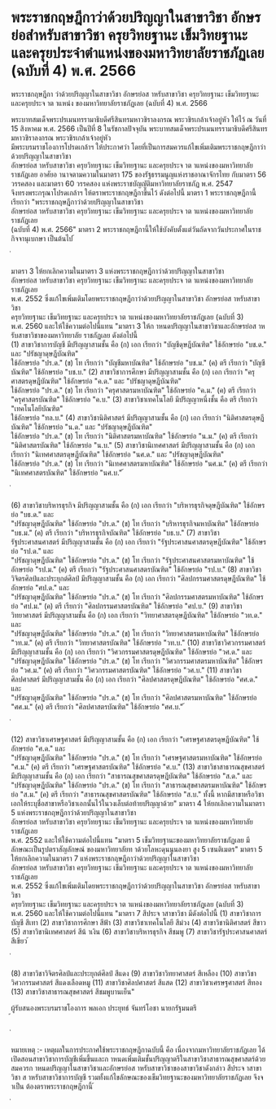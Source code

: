 
# พระราชกฤษฎีกาว่าด้วยปริญญาในสาขาวิชา อักษรย่อสำหรับสาขาวิชา ครุยวิทยฐานะ เข็มวิทยฐานะ และครุยประจำตำแหน่งของมหาวิทยาลัยราชภัฏเลย (ฉบับที่ 4) พ.ศ. 2566
      
      

      
      

 
 
พระราชกฤษฎีกา 
ว่าด้วยปริญญาในสาขาวิชา  อักษรย่อส าหรับสาขาวิชา 
ครุยวิทยฐานะ  เข็มวิทยฐานะ  และครุยประจ าต าแหน่ง 
ของมหาวิทยาลัยราชภัฏเลย  (ฉบับที่  4) 
พ.ศ.  2566 
 
 
พระบาทสมเด็จพระปรเมนทรรามาธิบดีศรีสินทรมหาวชิราลงกรณ 
พระวชิรเกล้าเจ้าอยู่หัว 
ให้ไว้  ณ  วันที่  15  สิงหาคม  พ.ศ.  2566 
เป็นปีที่  8  ในรัชกาลปัจจุบัน 
พระบาทสมเด็จพระปรเมนทรรามาธิบดีศรีสินทรมหาวชิราลงกรณ  พระวชิรเกล้าเจ้าอยู่หัว   
มีพระบรมราชโองการโปรดเกล้าฯ  ให้ประกาศว่า 
โดยที่เป็นการสมควรแก้ไขเพิ่มเติมพระราชกฤษฎีกาว่าด้วยปริญญาในสาขาวิชา   
อักษรย่อส าหรับสาขาวิชา  ครุยวิทยฐานะ  เข็มวิทยฐานะ  และครุยประจ าต าแหน่งของมหาวิทยาลัยราชภัฏเลย 
อาศัยอ านาจตามความในมาตรา  175  ของรัฐธรรมนูญแห่งราชอาณาจักรไทย  กับมาตรา  56   
วรรคสอง  และมาตรา  60  วรรคสอง  แห่งพระราชบัญญัติมหาวิทยาลัยราชภัฏ  พ.ศ.  2547   
จึงทรงพระกรุณาโปรดเกล้าฯ  ให้ตราพระราชกฤษฎีกาขึ้นไว้  ดังต่อไปนี้ 
มาตรา 1 พระราชกฤษฎีกานี้เรียกว่า  "พระราชกฤษฎีกาว่าด้วยปริญญาในสาขาวิชา   
อักษรย่อส าหรับสาขาวิชา  ครุยวิทยฐานะ  เข็มวิทยฐานะ  และครุยประจ าต าแหน่งของมหาวิทยาลัยราชภัฏเลย   
(ฉบับที่  4)  พ.ศ.  2566" 
มาตรา 2 พระราชกฤษฎีกานี้ให้ใช้บังคับตั้งแต่วันถัดจากวันประกาศในราชกิจจานุเบกษา 
เป็นต้นไป 
้
 
่
 

มาตรา 3 ให้ยกเลิกความในมาตรา  3  แห่งพระราชกฤษฎีกาว่าด้วยปริญญาในสาขาวิชา   
อักษรย่อส าหรับสาขาวิชา  ครุยวิทยฐานะ  เข็มวิทยฐานะ  และครุยประจ าต าแหน่งของมหาวิทยาลัยราชภัฏเลย   
พ.ศ.  2552  ซึ่งแก้ไขเพิ่มเติมโดยพระราชกฤษฎีกาว่าด้วยปริญญาในสาขาวิชา  อักษรย่อส าหรับสาขาวิชา   
ครุยวิทยฐานะ  เข็มวิทยฐานะ  และครุยประจ าต าแหน่งของมหาวิทยาลัยราชภัฏเลย  (ฉบับที่  3)   
พ.ศ.  2560  และให้ใช้ความต่อไปนี้แทน 
"มาตรา 3 ให้ก าหนดปริญญาในสาขาวิชาและอักษรย่อส าหรับสาขาวิชาของมหาวิทยาลัย 
ราชภัฏเลย  ดังต่อไปนี้   
(1) สาขาวิชาการบัญชี  มีปริญญาสามชั้น  คือ 
 (ก) เอก  เรียกว่า  "บัญชีดุษฎีบัณฑิต"  ใช้อักษรย่อ  "บช.ด."  และ  "ปรัชญาดุษฎีบัณฑิต"   
ใช้อักษรย่อ  "ปร.ด." 
 (ข) โท  เรียกว่า  "บัญชีมหาบัณฑิต"  ใช้อักษรย่อ  "บช.ม." 
 (ค) ตรี  เรียกว่า  "บัญชีบัณฑิต"  ใช้อักษรย่อ  "บช.บ." 
(2) สาขาวิชาการศึกษา  มีปริญญาสามชั้น  คือ 
 (ก) เอก  เรียกว่า  "ครุศาสตรดุษฎีบัณฑิต"  ใช้อักษรย่อ  "ค.ด."  และ  "ปรัชญาดุษฎีบัณฑิต"   
ใช้อักษรย่อ  "ปร.ด." 
 (ข) โท  เรียกว่า  "ครุศาสตรมหาบัณฑิต"  ใช้อักษรย่อ  "ค.ม." 
 (ค) ตรี  เรียกว่า  "ครุศาสตรบัณฑิต"  ใช้อักษรย่อ  "ค.บ." 
(3) สาขาวิชาเทคโนโลยี  มีปริญญาหนึ่งชั้น  คือ  ตรี  เรียกว่า  "เทคโนโลยีบัณฑิต"   
ใช้อักษรย่อ  "ทล.บ." 
(4) สาขาวิชานิติศาสตร์  มีปริญญาสามชั้น  คือ 
 (ก) เอก  เรียกว่า  "นิติศาสตรดุษฎีบัณฑิต"  ใช้อักษรย่อ  "น.ด."  และ  "ปรัชญาดุษฎีบัณฑิต"   
ใช้อักษรย่อ  "ปร.ด." 
 (ข) โท  เรียกว่า  "นิติศาสตรมหาบัณฑิต"  ใช้อักษรย่อ  "น.ม." 
 (ค) ตรี  เรียกว่า  "นิติศาสตรบัณฑิต"  ใช้อักษรย่อ  "น.บ." 
(5) สาขาวิชานิเทศศาสตร์  มีปริญญาสามชั้น  คือ 
 (ก) เอก  เรียกว่า  "นิเทศศาสตรดุษฎีบัณฑิต"  ใช้อักษรย่อ  "นศ.ด."  และ  "ปรัชญาดุษฎีบัณฑิต"   
ใช้อักษรย่อ  "ปร.ด." 
 (ข) โท  เรียกว่า  "นิเทศศาสตรมหาบัณฑิต"  ใช้อักษรย่อ  "นศ.ม." 
 (ค) ตรี  เรียกว่า  "นิเทศศาสตรบัณฑิต"  ใช้อักษรย่อ  "นศ.บ." 
้
 
่
 

(6) สาขาวิชาบริหารธุรกิจ  มีปริญญาสามชั้น  คือ 
 (ก) เอก  เรียกว่า  "บริหารธุรกิจดุษฎีบัณฑิต"  ใช้อักษรย่อ  "บธ.ด."  และ   
"ปรัชญาดุษฎีบัณฑิต"  ใช้อักษรย่อ  "ปร.ด." 
 (ข) โท  เรียกว่า  "บริหารธุรกิจมหาบัณฑิต"  ใช้อักษรย่อ  "บธ.ม." 
 (ค) ตรี  เรียกว่า  "บริหารธุรกิจบัณฑิต"  ใช้อักษรย่อ  "บธ.บ." 
(7) สาขาวิชารัฐประศาสนศาสตร์  มีปริญญาสามชั้น  คือ 
 (ก) เอก  เรียกว่า  "รัฐประศาสนศาสตรดุษฎีบัณฑิต"  ใช้อักษรย่อ  "รป.ด."  และ   
"ปรัชญาดุษฎีบัณฑิต"  ใช้อักษรย่อ  "ปร.ด." 
 (ข) โท  เรียกว่า  "รัฐประศาสนศาสตรมหาบัณฑิต"  ใช้อักษรย่อ  "รป.ม." 
 (ค) ตรี  เรียกว่า  "รัฐประศาสนศาสตรบัณฑิต"  ใช้อักษรย่อ  "รป.บ." 
(8) สาขาวิชาวิจิตรศิลป์และประยุกต์ศิลป์  มีปริญญาสามชั้น  คือ 
 (ก) เอก  เรียกว่า  "ศิลปกรรมศาสตรดุษฎีบัณฑิต"  ใช้อักษรย่อ  "ศป.ด."  และ   
"ปรัชญาดุษฎีบัณฑิต"  ใช้อักษรย่อ  "ปร.ด." 
 (ข) โท  เรียกว่า  "ศิลปกรรมศาสตรมหาบัณฑิต"  ใช้อักษรย่อ  "ศป.ม." 
 (ค) ตรี  เรียกว่า  "ศิลปกรรมศาสตรบัณฑิต"  ใช้อักษรย่อ  "ศป.บ." 
(9) สาขาวิชาวิทยาศาสตร์  มีปริญญาสามชั้น  คือ 
 (ก) เอก  เรียกว่า  "วิทยาศาสตรดุษฎีบัณฑิต"  ใช้อักษรย่อ  "วท.ด."  และ   
"ปรัชญาดุษฎีบัณฑิต"  ใช้อักษรย่อ  "ปร.ด." 
 (ข) โท  เรียกว่า  "วิทยาศาสตรมหาบัณฑิต"  ใช้อักษรย่อ  "วท.ม." 
 (ค) ตรี  เรียกว่า  "วิทยาศาสตรบัณฑิต"  ใช้อักษรย่อ  "วท.บ." 
(10) สาขาวิชาวิศวกรรมศาสตร์  มีปริญญาสามชั้น  คือ 
 (ก) เอก  เรียกว่า  "วิศวกรรมศาสตรดุษฎีบัณฑิต"  ใช้อักษรย่อ  "วศ.ด."  และ   
"ปรัชญาดุษฎีบัณฑิต"  ใช้อักษรย่อ  "ปร.ด." 
 (ข) โท  เรียกว่า  "วิศวกรรมศาสตรมหาบัณฑิต"  ใช้อักษรย่อ  "วศ.ม." 
 (ค) ตรี  เรียกว่า  "วิศวกรรมศาสตรบัณฑิต"  ใช้อักษรย่อ  "วศ.บ." 
(11) สาขาวิชาศิลปศาสตร์  มีปริญญาสามชั้น  คือ 
 (ก) เอก  เรียกว่า  "ศิลปศาสตรดุษฎีบัณฑิต"  ใช้อักษรย่อ  "ศศ.ด."  และ   
"ปรัชญาดุษฎีบัณฑิต"  ใช้อักษรย่อ  "ปร.ด." 
 (ข) โท  เรียกว่า  "ศิลปศาสตรมหาบัณฑิต"  ใช้อักษรย่อ  "ศศ.ม." 
 (ค) ตรี  เรียกว่า  "ศิลปศาสตรบัณฑิต"  ใช้อักษรย่อ  "ศศ.บ." 
้
 
่
 

(12) สาขาวิชาเศรษฐศาสตร์  มีปริญญาสามชั้น  คือ 
 (ก) เอก  เรียกว่า  "เศรษฐศาสตรดุษฎีบัณฑิต"  ใช้อักษรย่อ  "ศ.ด."  และ   
"ปรัชญาดุษฎีบัณฑิต"  ใช้อักษรย่อ  "ปร.ด." 
 (ข) โท  เรียกว่า  "เศรษฐศาสตรมหาบัณฑิต"  ใช้อักษรย่อ  "ศ.ม." 
 (ค) ตรี  เรียกว่า  "เศรษฐศาสตรบัณฑิต"  ใช้อักษรย่อ  "ศ.บ." 
(13) สาขาวิชาสาธารณสุขศาสตร์  มีปริญญาสามชั้น  คือ 
 (ก) เอก  เรียกว่า  "สาธารณสุขศาสตรดุษฎีบัณฑิต"  ใช้อักษรย่อ  "ส.ด."  และ   
"ปรัชญาดุษฎีบัณฑิต"  ใช้อักษรย่อ  "ปร.ด." 
 (ข) โท  เรียกว่า  "สาธารณสุขศาสตรมหาบัณฑิต"  ใช้อักษรย่อ  "ส.ม." 
 (ค) ตรี  เรียกว่า  "สาธารณสุขศาสตรบัณฑิต"  ใช้อักษรย่อ  "ส.บ." 
ทั้งนี้  หากมีสาขาหรือวิชาเอกให้ระบุชื่อสาขาหรือวิชาเอกนั้นไว้ในวงเล็บต่อท้ายปริญญาด้วย" 
มาตรา 4 ให้ยกเลิกความในมาตรา  5  แห่งพระราชกฤษฎีกาว่าด้วยปริญญาในสาขาวิชา   
อักษรย่อส าหรับสาขาวิชา  ครุยวิทยฐานะ  เข็มวิทยฐานะ  และครุยประจ าต าแหน่งของมหาวิทยาลัยราชภัฏเลย   
พ.ศ.  2552  และให้ใช้ความต่อไปนี้แทน 
"มาตรา 5 เข็มวิทยฐานะของมหาวิทยาลัยราชภัฏเลย  มีลักษณะเป็นรูปตราสัญลักษณ์ 
ของมหาวิทยาลัยท าด้วยโลหะดุนนูนลงยา  สูง  5  เซนติเมตร" 
มาตรา 5 ให้ยกเลิกความในมาตรา  7  แห่งพระราชกฤษฎีกาว่าด้วยปริญญาในสาขาวิชา   
อักษรย่อส าหรับสาขาวิชา  ครุยวิทยฐานะ  เข็มวิทยฐานะ  และครุยประจ าต าแหน่งของมหาวิทยาลัยราชภัฏเลย   
พ.ศ.  2552  ซึ่งแก้ไขเพิ่มเติมโดยพระราชกฤษฎีกาว่าด้วยปริญญาในสาขาวิชา  อักษรย่อส าหรับสาขาวิชา   
ครุยวิทยฐานะ  เข็มวิทยฐานะ  และครุยประจ าต าแหน่งของมหาวิทยาลัยราชภัฏเลย  (ฉบับที่  3)   
พ.ศ.  2560  และให้ใช้ความต่อไปนี้แทน 
"มาตรา 7 สีประจ าสาขาวิชา  มีดังต่อไปนี้ 
(1) สาขาวิชาการบัญชี สีเทา 
(2) สาขาวิชาการศึกษา สีฟ้า 
(3) สาขาวิชาเทคโนโลยี สีม่วง 
(4) สาขาวิชานิติศาสตร์ สีขาว 
(5) สาขาวิชานิเทศศาสตร์ สีน้ าเงิน 
(6) สาขาวิชาบริหารธุรกิจ สีชมพู 
(7) สาขาวิชารัฐประศาสนศาสตร์ สีเขียว 
้
 
่
 

(8) สาขาวิชาวิจิตรศิลป์และประยุกต์ศิลป์ สีแดง 
(9) สาขาวิชาวิทยาศาสตร์ สีเหลือง 
(10) สาขาวิชาวิศวกรรมศาสตร์ สีแดงเลือดหมู 
(11) สาขาวิชาศิลปศาสตร์ สีแสด 
(12) สาขาวิชาเศรษฐศาสตร์ สีทอง 
(13) สาขาวิชาสาธารณสุขศาสตร์ สีชมพูบานเย็น" 
 
ผู้รับสนองพระบรมราชโองการ 
พลเอก ประยุทธ์  จันทร์โอชา 
นายกรัฐมนตรี  
้
 
่
 

หมายเหตุ  :-  เหตุผลในการประกาศใช้พระราชกฤษฎีกาฉบับนี้  คือ  เนื่องจากมหาวิทยาลัยราชภัฏเลย 
ได้เปิดสอนสาขาวิชาการบัญชีเพิ่มขึ้นและก าหนดเพิ่มเติมชั้นปริญญาตรีในสาขาวิชาสาธารณสุขศาสตร์ด้วย   
สมควรก าหนดปริญญาในสาขาวิชาและอักษรย่อส าหรับสาขาวิชาของสาขาวิชาดังกล่าว  สีประจ าสาขาวิชา 
ส าหรับสาขาวิชาการบัญชี  รวมทั้งแก้ไขลักษณะของเข็มวิทยฐานะของมหาวิทยาลัยราชภัฏเลย  จึงจ าเป็น 
ต้องตราพระราชกฤษฎีกานี้ 
้
 
่
 